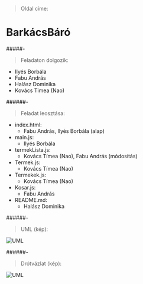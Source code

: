 > Oldal címe:
# BarkácsBáró

#####-

> Feladaton dolgozik:
- Ilyés Borbála
- Fabu András
- Halász Dominika
- Kovács Timea (Nao)

######-

> Feladat leosztása:
- index.html:
  - Fabu András, Ilyés Borbála (alap)
- main.js:
  - Ilyés Borbála
- termekLista.js:
  - Kovács Tímea (Nao), Fabu András (módosítás)
- Termek.js:
  - Kovács Tímea (Nao)
- Termekek.js:
  - Kovács Tímea (Nao)
- Kosar.js:
  - Fabu András
- README.md:
  - Halász Dominika

######-

> UML (kép):
 
![UML](leiras/UML.png)

######-

> Drótvázlat (kép):

![UML](leiras/drotVazlat.png)

